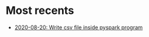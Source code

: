 # Most recents
* [2020-08-20: Write csv file inside pyspark program](/blog/2020-08-20-writing-csv-file-inside-pyspark-program)
